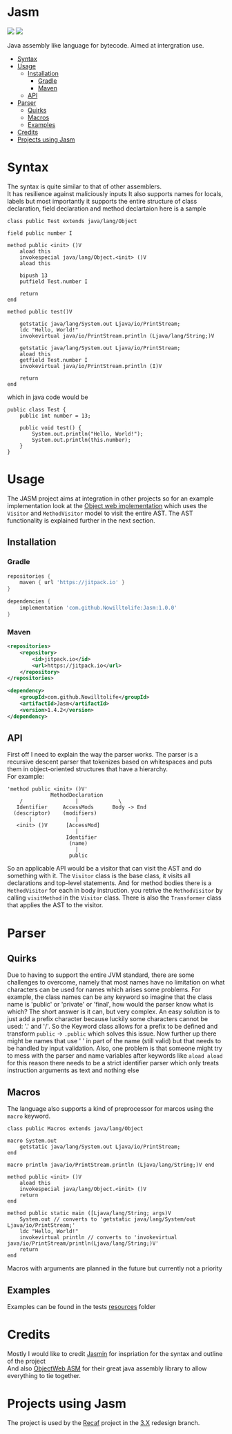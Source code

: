 # Jasm
[![](https://jitpack.io/v/Nowilltolife/Jasm.svg)](https://jitpack.io/#Nowilltolife/Jasm)
[![](https://img.shields.io/github/license/Nowilltolife/Jasm)](https://github.com/Nowilltolife/Jasm)

Java assembly like language for bytecode. Aimed at intergration use.

- [Syntax](#syntax)
- [Usage](#usage)
  - [Installation](#installation)
    - [Gradle](#gradle)
    - [Maven](#maven)
  - [API](#api)
- [Parser](#parser)
  - [Quirks](#quirks)
  - [Macros](#macros)
  - [Examples](#examples)
- [Credits](#credits)
- [Projects using Jasm](#projects-using-jasm)

# Syntax

The syntax is quite similar to that of other assemblers.   
It has resilience against maliciously inputs
It also supports names for locals, labels
but most importantly it supports the entire structure of class declaration, field declaration and method declartaion
here is a sample
```jasmin
class public Test extends java/lang/Object

field public number I

method public <init> ()V
    aload this
    invokespecial java/lang/Object.<init> ()V
    aload this
    
    bipush 13
    putfield Test.number I
    
    return
end

method public test()V

    getstatic java/lang/System.out Ljava/io/PrintStream;
    ldc "Hello, World!"
    invokevirtual java/io/PrintStream.println (Ljava/lang/String;)V

    getstatic java/lang/System.out Ljava/io/PrintStream;
    aload this
    getfield Test.number I
    invokevirtual java/io/PrintStream.println (I)V
    
    return
end
```
which in java code would be
```
public class Test {
    public int number = 13;

    public void test() {
        System.out.println("Hello, World!");
        System.out.println(this.number);
    }
}
```

# Usage
The JASM project aims at integration in other projects so for an example implementation look at the [Object web implementation](https://github.com/Nowilltolife/Jasm/blob/master/src/main/java/me/darknet/assembler/compiler/impl/ASMBaseVisitor.java) which uses the `Visitor` and `MethodVisitor` model to visit the entire AST. The AST functionality is explained further in the next section.

## Installation
### Gradle
```groovy
repositories {
    maven { url 'https://jitpack.io' }
}

dependencies {
    implementation 'com.github.Nowilltolife:Jasm:1.0.0'
}
```

### Maven
```xml
<repositories>
    <repository>
        <id>jitpack.io</id>
        <url>https://jitpack.io</url>
    </repository>
</repositories>

<dependency>
    <groupId>com.github.Nowilltolife</groupId>
    <artifactId>Jasm</artifactId>
    <version>1.4.2</version>
</dependency>
```

## API
First off I need to explain the way the parser works. The parser is a recursive descent parser
that tokenizes based on whitespaces and puts them in object-oriented structures that have a
hierarchy.     
For example:
```
'method public <init> ()V'
              MethodDeclaration
    /                 |             \
   Identifier     AccessMods      Body -> End
  (descriptor)    (modifiers)
       |              |
   <init> ()V      [AccessMod]
                      |
                   Identifier
                    (name)
                      |
                    public
```
So an applicable API would be a visitor that can visit the AST and do something with it.
The `Visitor` class is the base class, it visits all declarations and top-level statements.
And for method bodies there is a `MethodVisitor` for each in body instruction.
you retrive the `MethodVisitor` by calling `visitMethod` in the `Visitor` class.
There is also the `Transformer` class that applies the AST to the visitor.


# Parser

## Quirks
Due to having to support the entire JVM standard, there are some challenges to overcome, namely that most names have no limitation on what characters can be used for names which arises some problems. For example, the class names can be any keyword so imagine that the class name is 'public' or 'private' or 'final', how would the parser know what is which? The short answer is it can, but very complex. An easy solution is to just add a prefix character because luckily some characters cannot be used: '.' and '/'. So the Keyword class allows for a prefix to be defined and transform `public` -> `.public` which solves this issue. Now further up there might be names that use ' ' in part of the name (still valid) but that needs to be handled by input validation. Also, one problem is that someone might try to mess with the parser and name variables after keywords like `aload aload` for this reason there needs to be a strict identifier parser which only treats instruction arguments as text and nothing else

## Macros

The language also supports a kind of preprocessor for marcos using the `macro` keyword.    
```jasmin
class public Macros extends java/lang/Object

macro System.out
    getstatic java/lang/System.out Ljava/io/PrintStream;
end

macro println java/io/PrintStream.println (Ljava/lang/String;)V end

method public <init> ()V
    aload this
    invokespecial java/lang/Object.<init> ()V
    return
end

method public static main ([Ljava/lang/String; args)V
    System.out // converts to 'getstatic java/lang/System/out Ljava/io/PrintStream;'
    ldc "Hello, World!"
    invokevirtual println // converts to 'invokevirtual java/io/PrintStream/println(Ljava/lang/String;)V'
    return
end
```

Macros with arguments are planned in the future but currently not a priority 

## Examples
Examples can be found in the tests [resources](https://github.com/Nowilltolife/Jasm/tree/master/src/test/resources/features) folder

# Credits
Mostly I would like to credit [Jasmin](https://github.com/davidar/jasmin) for inspriation for the syntax and outline of the project      
And also [ObjectWeb ASM](https://asm.ow2.io/) for their great java assembly library to allow everything to tie together.

# Projects using Jasm
The project is used by the [Recaf](https://github.com/Col-E/Recaf) project in the [3.X](https://github.com/Col-E/Recaf/tree/dev3) redesign branch.
